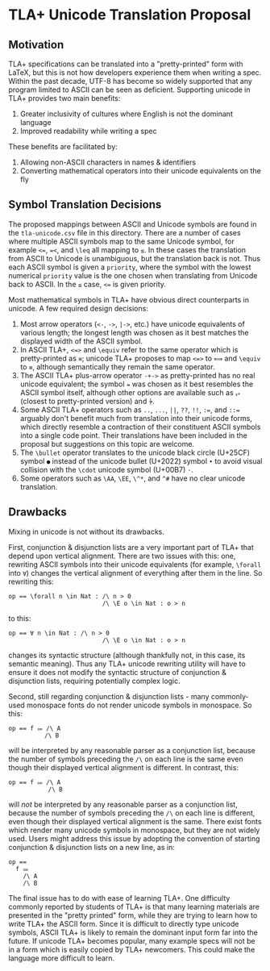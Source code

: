 # TLA+ Unicode Translation Proposal

## Motivation

TLA+ specifications can be translated into a "pretty-printed" form with LaTeX, but this is not how developers experience them when writing a spec.
Within the past decade, UTF-8 has become so widely supported that any program limited to ASCII can be seen as deficient.
Supporting unicode in TLA+ provides two main benefits:
 1. Greater inclusivity of cultures where English is not the dominant language
 2. Improved readability while writing a spec

These benefits are facilitated by:
 1. Allowing non-ASCII characters in names & identifiers
 2. Converting mathematical operators into their unicode equivalents on the fly

## Symbol Translation Decisions

The proposed mappings between ASCII and Unicode symbols are found in the `tla-unicode.csv` file in this directory.
There are a number of cases where multiple ASCII symbols map to the same Unicode symbol, for example `<=`, `=<`, and `\leq` all mapping to `≤`.
In these cases the translation from ASCII to Unicode is unambiguous, but the translation back is not.
Thus each ASCII symbol is given a `priority`, where the symbol with the lowest numerical `priority` value is the one chosen when translating from Unicode back to ASCII.
In the `≤` case, `<=` is given priority.

Most mathematical symbols in TLA+ have obvious direct counterparts in unicode.
A few required design decisions:
 1. Most arrow operators (`<-`, `->`, `|->`, etc.) have unicode equivalents of various length; the longest length was chosen as it best matches the displayed width of the ASCII symbol.
 2. In ASCII TLA+, `<=>` and `\equiv` refer to the same operator which is pretty-printed as `≡`; unicode TLA+ proposes to map `<=>` to `⟺` and `\equiv` to `≡`, although semantically they remain the same operator.
 3. The ASCII TLA+ plus-arrow operator `-+->` as pretty-printed has no real unicode equivalent; the symbol `⇸` was chosen as it best resembles the ASCII symbol itself, although other options are available such as `⥅` (closest to pretty-printed version) and `⍆`.
 4. Some ASCII TLA+ operators such as `..`, `...`, `||`, `??`, `!!`, `:=`, and `::=` arguably don't benefit much from translation into their unicode forms, which directly resemble a contraction of their constituent ASCII symbols into a single code point.
 Their translations have been included in the proposal but suggestions on this topic are welcome.
 5. The `\bullet` operator translates to the unicode black circle (U+25CF) symbol `●` instead of the unicode bullet (U+2022) symbol `•` to avoid visual collision with the `\cdot` unicode symbol (U+00B7) `·`.
 6. Some operators such as `\AA`, `\EE`, `\^*`, and `^#` have no clear unicode translation.
 
 ## Drawbacks

Mixing in unicode is not without its drawbacks.

First, conjunction & disjunction lists are a very important part of TLA+ that depend upon vertical alignment.
There are two issues with this: one, rewriting ASCII symbols into their unicode equivalents (for example, `\forall` into `∀`) changes the vertical alignment of everything after them in the line.
So rewriting this:
```tla
op == \forall n \in Nat : /\ n > 0
                          /\ \E o \in Nat : o > n
```
to this:
```tla
op == ∀ n \in Nat : /\ n > 0
                          /\ \E o \in Nat : o > n
```
changes its syntactic structure (although thankfully not, in this case, its semantic meaning).
Thus any TLA+ unicode rewriting utility will have to ensure it does not modify the syntactic structure of conjunction & disjunction lists, requiring potentially complex logic.

Second, still regarding conjunction & disjunction lists - many commonly-used monospace fonts do not render unicode symbols in monospace.
So this:
```tla
op == f ⩴ /\ A
          /\ B
```
will be interpreted by any reasonable parser as a conjunction list, because the number of symbols preceding the `/\` on each line is the same even though their displayed vertical alignment is different.
In contrast, this:
```tla
op == f ⩴ /\ A
           /\ B
```
will *not* be interpreted by any reasonable parser as a conjunction list, because the number of symbols preceding the `/\` on each line is different, even though their displayed vertical alignment is the same.
There exist fonts which render many unicode symbols in monospace, but they are not widely used.
Users might address this issue by adopting the convention of starting conjunction & disjunction lists on a new line, as in:
```tla
op ==
  f ⩴
    /\ A
    /\ B
```
The final issue has to do with ease of learning TLA+.
One difficulty commonly reported by students of TLA+ is that many learning materials are presented in the "pretty printed" form, while they are trying to learn how to write TLA+ the ASCII form.
Since it is difficult to directly type unicode symbols, ASCII TLA+ is likely to remain the dominant input form far into the future.
If unicode TLA+ becomes popular, many example specs will not be in a form which is easily copied by TLA+ newcomers.
This could make the language more difficult to learn.
